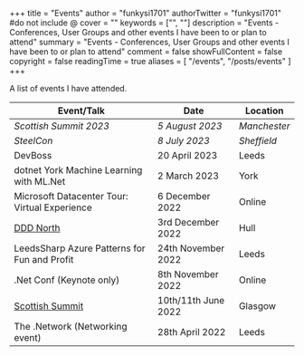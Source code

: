 +++
title = "Events"
author = "funkysi1701"
authorTwitter = "funkysi1701" #do not include @
cover = ""
keywords = ["", ""]
description = "Events - Conferences, User Groups and other events I have been to or plan to attend"
summary = "Events - Conferences, User Groups and other events I have been to or plan to attend"
comment = false
showFullContent = false
copyright = false
readingTime = true
aliases = [
    "/events",
    "/posts/events"
]
+++

A list of events I have attended.

| Event/Talk | Date | Location | 
| --- | --- | --- |
| *Scottish Summit 2023* | *5 August 2023* | *Manchester* |
| *SteelCon* | *8 July 2023* | *Sheffield* |
| DevBoss | 20 April 2023 | Leeds |
| dotnet York Machine Learning with ML.Net | 2 March 2023 | York |
| Microsoft Datacenter Tour: Virtual Experience | 6 December 2022   | Online |
| [DDD North](/posts/2022/ddd-north)            | 3rd December 2022 | Hull |
| LeedsSharp Azure Patterns for Fun and Profit | 24th November 2022 | Leeds |
| .Net Conf (Keynote only) | 8th November 2022 | Online |
| [Scottish Summit](/posts/2022/scottishsummit/) | 10th/11th June 2022 | Glasgow |
| The .Network (Networking event) | 28th April 2022 | Leeds |

